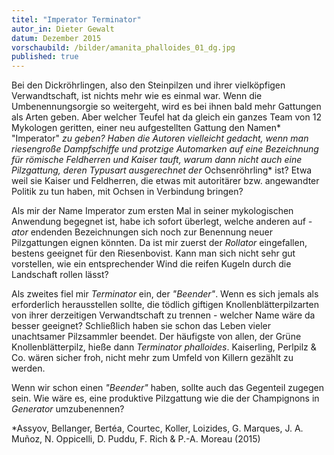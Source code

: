 ```yaml
---
titel: "Imperator Terminator"
autor_in: Dieter Gewalt
datum: Dezember 2015
vorschaubild: /bilder/amanita_phalloides_01_dg.jpg
published: true
---
```


Bei den Dickröhrlingen, also den Steinpilzen und ihrer vielköpfigen Verwandtschaft, ist nichts mehr wie es einmal war. Wenn die Umbenennungsorgie so weitergeht, wird es bei ihnen bald mehr Gattungen als Arten geben. Aber welcher Teufel hat da gleich ein ganzes Team von 12 Mykologen geritten, einer neu aufgestellten Gattung den Namen* "Imperator" *zu geben? Haben die Autoren vielleicht gedacht, wenn man riesengroße Dampfschiffe und protzige Automarken auf eine Bezeichnung für römische Feldherren und Kaiser tauft, warum dann nicht auch eine Pilzgattung, deren Typusart ausgerechnet der* Ochsenröhrling* ist? Etwa weil sie Kaiser und Feldherren, die etwas mit autoritärer bzw. angewandter Politik zu tun haben, mit Ochsen in Verbindung bringen?

Als mir der Name Imperator  zum ersten Mal in seiner mykologischen Anwendung begegnet ist, habe ich sofort überlegt, welche anderen auf *\-ator* endenden Bezeichnungen sich noch zur Benennung neuer Pilzgattungen eignen könnten. Da ist mir zuerst der *Rollator* eingefallen, bestens geeignet für den Riesenbovist. Kann man sich nicht sehr gut vorstellen, wie ein entsprechender Wind die reifen Kugeln durch die Landschaft rollen lässt?

Als zweites fiel mir *Terminator* ein, der *"Beender"*. Wenn es sich jemals als erforderlich herausstellen sollte, die tödlich giftigen Knollenblätterpilzarten von ihrer derzeitigen Verwandtschaft zu trennen - welcher Name wäre da besser geeignet? Schließlich haben sie schon das Leben vieler unachtsamer Pilzsammler beendet. Der häufigste von allen, der Grüne Knollenblätterpilz, hieße dann *Terminator phalloides*. Kaiserling, Perlpilz & Co. wären sicher froh, nicht mehr zum Umfeld von Killern gezählt zu werden.

Wenn wir schon einen *"Beender"* haben, sollte auch das Gegenteil zugegen sein. Wie wäre es, eine produktive Pilzgattung wie die der Champignons in *Generator* umzubenennen? 

\*Assyov, Bellanger, Bertéa, Courtec, Koller, Loizides, G. Marques, J. A. Muñoz, N. Oppicelli, D. Puddu, F. Rich & P.-A. Moreau (2015)

